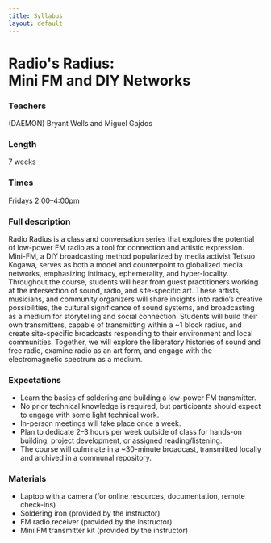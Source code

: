 ```yaml
---
title: Syllabus
layout: default
---
```


# Radio's Radius: <br>Mini FM and DIY Networks

### Teachers
(DAEMON) Bryant Wells and Miguel Gajdos

### Length
7 weeks

### Times
Fridays 2:00–4:00pm

### Full description
Radio Radius is a class and conversation series that explores the potential of low-power FM radio as a tool for connection and artistic expression. Mini-FM, a DIY broadcasting method popularized by media activist Tetsuo Kogawa, serves as both a model and counterpoint to globalized media networks, emphasizing intimacy, ephemerality, and hyper-locality.
Throughout the course, students will hear from guest practitioners working at the intersection of sound, radio, and site-specific art. These artists, musicians, and community organizers will share insights into radio’s creative possibilities, the cultural significance of sound systems, and broadcasting as a medium for storytelling and social connection.
Students will build their own transmitters, capable of transmitting within a ~1 block radius, and create site-specific broadcasts responding to their environment and local communities. Together, we will explore the liberatory histories of sound and free radio, examine radio as an art form, and engage with the electromagnetic spectrum as a medium.

### Expectations
- Learn the basics of soldering and building a low-power FM transmitter.
- No prior technical knowledge is required, but participants should expect to engage with some light technical work.
- In-person meetings will take place once a week.
- Plan to dedicate 2–3 hours per week outside of class for hands-on building, project development, or assigned reading/listening.
- The course will culminate in a ~30-minute broadcast, transmitted locally and archived in a communal repository.

### Materials
- Laptop with a camera (for online resources, documentation, remote check-ins)
- Soldering iron (provided by the instructor)
- FM radio receiver (provided by the instructor)
- Mini FM transmitter kit (provided by the instructor)

